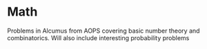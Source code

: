 # Math
Problems in Alcumus from AOPS covering basic number theory and combinatorics.
Will also include interesting probability problems

